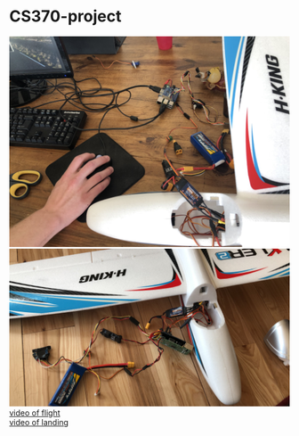 # CS370-project

![alt text](https://github.com/gamerpuppy/CS370-project/blob/master/pic1.JPG)
![alt text](https://github.com/gamerpuppy/CS370-project/blob/master/pic2.JPG)
[video of flight](https://youtu.be/3uXBGrgeEoU)<br>
[video of landing](https://youtu.be/FRknW8I82D0)

